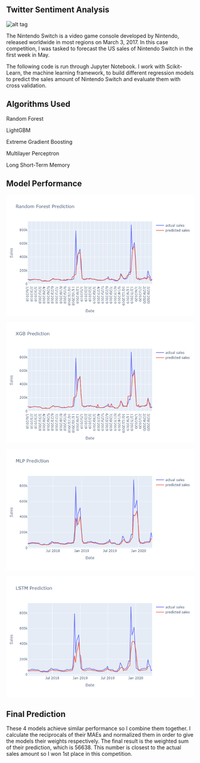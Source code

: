 ## Twitter Sentiment Analysis

![alt tag](https://www.google.com/search?q=twitter&sxsrf=ALeKk02X5eQPCFtehvkY1Lsgk7t5NjEakQ:1593127108831&source=lnms&tbm=isch&sa=X&ved=2ahUKEwjYnJ37jJ7qAhUrl3IEHeiLDfkQ_AUoAXoECBYQAw&biw=1535&bih=722#imgrc=PJ1pHrTW8N0QiM)

The Nintendo Switch is a video game console developed by Nintendo, released worldwide in most regions on March 3, 2017. In this case competition, I was tasked to forecast the US sales of Nintendo Switch in the first week in May.

The following code is run through Jupyter Notebook. I work with Scikit-Learn, the machine learning framework, to build different regression models to predict the sales amount of Nintendo Switch and evaluate them with cross validation.

## Algorithms Used
Random Forest

LightGBM

Extreme Gradient Boosting

Multilayer Perceptron
  
Long Short-Term Memory
  
## Model Performance

![alt tag](https://github.com/Ze-Long/Nintendo-Switch-Sales-Forecasting/blob/master/Images/RandomForest.png)

![alt tag](https://github.com/Ze-Long/Nintendo-Switch-Sales-Forecasting/blob/master/Images/XGBoost.png)

![alt tag](https://github.com/Ze-Long/Nintendo-Switch-Sales-Forecasting/blob/master/Images/MLP2.png)

![alt tag](https://github.com/Ze-Long/Nintendo-Switch-Sales-Forecasting/blob/master/Images/LSTM2.png)

## Final Prediction

These 4 models achieve similar performance so I combine them together. I calculate the reciprocals of their MAEs and normalized them in order to give the models their weights respectively. The final result is the weighted sum of their prediction, which is 56638. This number is closest to the actual sales amount so I won 1st place in this competition.
